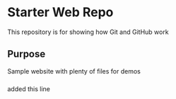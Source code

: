 # Starter Web Repo

This repository is for showing how Git and GitHub work

## Purpose

Sample website with plenty of files for demos

###

added this line